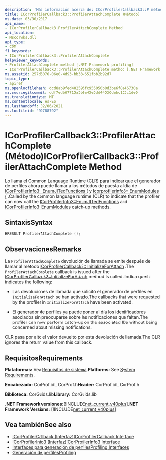 ```yaml
---
description: 'Más información acerca de: ICorProfilerCallback3::P método rofilerAttachComplete'
title: ICorProfilerCallback3::ProfilerAttachComplete (Método)
ms.date: 03/30/2017
api_name:
- ICorProfilerCallback3.ProfilerAttachComplete Method
api_location:
- Mscorwks.dll
api_type:
- COM
f1_keywords:
- ICorProfilerCallback3::ProfilerAttachComplete
helpviewer_keywords:
- ProfilerAttachComplete method [.NET Framework profiling]
- ICorProfilerCallback3::ProfilerAttachComplete method [.NET Framework profiling]
ms.assetid: 257d6076-06e0-4d93-bb33-651fbb2b92d7
topic_type:
- apiref
ms.openlocfilehash: dcd8ab9fed402593fc955050b0d3be6f8a46730a
ms.sourcegitcommit: ddf7edb67715a5b9a45e3dd44536dabc153c1de0
ms.translationtype: MT
ms.contentlocale: es-ES
ms.lasthandoff: 02/06/2021
ms.locfileid: "99788792"
---
```

# <a name="icorprofilercallback3profilerattachcomplete-method"></a><span data-ttu-id="4c409-103">ICorProfilerCallback3::ProfilerAttachComplete (Método)</span><span class="sxs-lookup"><span data-stu-id="4c409-103">ICorProfilerCallback3::ProfilerAttachComplete Method</span></span>

<span data-ttu-id="4c409-104">Lo llama el Common Language Runtime (CLR) para indicar que el generador de perfiles ahora puede llamar a los métodos de puesta al día de [ICorProfilerInfo3:: EnumJITedFunctions (](icorprofilerinfo3-enumjitedfunctions-method.md) y [Icorprofilerinfo3:: EnumModules (](icorprofilerinfo3-enummodules-method.md) .</span><span class="sxs-lookup"><span data-stu-id="4c409-104">Called by the common language runtime (CLR) to indicate that the profiler can now call the [ICorProfilerInfo3::EnumJITedFunctions](icorprofilerinfo3-enumjitedfunctions-method.md) and [ICorProfilerInfo3::EnumModules](icorprofilerinfo3-enummodules-method.md) catch-up methods.</span></span>  
  
## <a name="syntax"></a><span data-ttu-id="4c409-105">Sintaxis</span><span class="sxs-lookup"><span data-stu-id="4c409-105">Syntax</span></span>  
  
```cpp  
HRESULT ProfilerAttachComplete ();  
```  
  
## <a name="remarks"></a><span data-ttu-id="4c409-106">Observaciones</span><span class="sxs-lookup"><span data-stu-id="4c409-106">Remarks</span></span>  

 <span data-ttu-id="4c409-107">La `ProfilerAttachComplete` devolución de llamada se emite después de llamar al método [ICorProfilerCallback3:: InitializeForAttach](icorprofilercallback3-initializeforattach-method.md) .</span><span class="sxs-lookup"><span data-stu-id="4c409-107">The `ProfilerAttachComplete` callback is issued after the [ICorProfilerCallback3::InitializeForAttach](icorprofilercallback3-initializeforattach-method.md) method is called.</span></span> <span data-ttu-id="4c409-108">Indica que:</span><span class="sxs-lookup"><span data-stu-id="4c409-108">It indicates the following:</span></span>  
  
- <span data-ttu-id="4c409-109">Las devoluciones de llamada que solicitó el generador de perfiles en `InitializeForAttach` se han activado.</span><span class="sxs-lookup"><span data-stu-id="4c409-109">The callbacks that were requested by the profiler in `InitializeForAttach` have been activated.</span></span>  
  
- <span data-ttu-id="4c409-110">El generador de perfiles ya puede poner al día los identificadores asociados sin preocuparse sobre las notificaciones que faltan.</span><span class="sxs-lookup"><span data-stu-id="4c409-110">The profiler can now perform catch-up on the associated IDs without being concerned about missing notifications.</span></span>  
  
 <span data-ttu-id="4c409-111">CLR pasa por alto el valor devuelto por esta devolución de llamada.</span><span class="sxs-lookup"><span data-stu-id="4c409-111">The CLR ignores the return value from this callback.</span></span>  
  
## <a name="requirements"></a><span data-ttu-id="4c409-112">Requisitos</span><span class="sxs-lookup"><span data-stu-id="4c409-112">Requirements</span></span>  

 <span data-ttu-id="4c409-113">**Plataformas:** Vea [Requisitos de sistema](../../get-started/system-requirements.md).</span><span class="sxs-lookup"><span data-stu-id="4c409-113">**Platforms:** See [System Requirements](../../get-started/system-requirements.md).</span></span>  
  
 <span data-ttu-id="4c409-114">**Encabezado:** CorProf.idl, CorProf.h</span><span class="sxs-lookup"><span data-stu-id="4c409-114">**Header:** CorProf.idl, CorProf.h</span></span>  
  
 <span data-ttu-id="4c409-115">**Biblioteca:** CorGuids.lib</span><span class="sxs-lookup"><span data-stu-id="4c409-115">**Library:** CorGuids.lib</span></span>  
  
 <span data-ttu-id="4c409-116">**.NET Framework versiones:**[!INCLUDE[net_current_v40plus](../../../../includes/net-current-v40plus-md.md)]</span><span class="sxs-lookup"><span data-stu-id="4c409-116">**.NET Framework Versions:** [!INCLUDE[net_current_v40plus](../../../../includes/net-current-v40plus-md.md)]</span></span>  
  
## <a name="see-also"></a><span data-ttu-id="4c409-117">Vea también</span><span class="sxs-lookup"><span data-stu-id="4c409-117">See also</span></span>

- [<span data-ttu-id="4c409-118">ICorProfilerCallback (Interfaz)</span><span class="sxs-lookup"><span data-stu-id="4c409-118">ICorProfilerCallback Interface</span></span>](icorprofilercallback-interface.md)
- [<span data-ttu-id="4c409-119">ICorProfilerInfo3 (Interfaz)</span><span class="sxs-lookup"><span data-stu-id="4c409-119">ICorProfilerInfo3 Interface</span></span>](icorprofilerinfo3-interface.md)
- [<span data-ttu-id="4c409-120">Interfaces para generación de perfiles</span><span class="sxs-lookup"><span data-stu-id="4c409-120">Profiling Interfaces</span></span>](profiling-interfaces.md)
- [<span data-ttu-id="4c409-121">Generación de perfiles</span><span class="sxs-lookup"><span data-stu-id="4c409-121">Profiling</span></span>](index.md)
